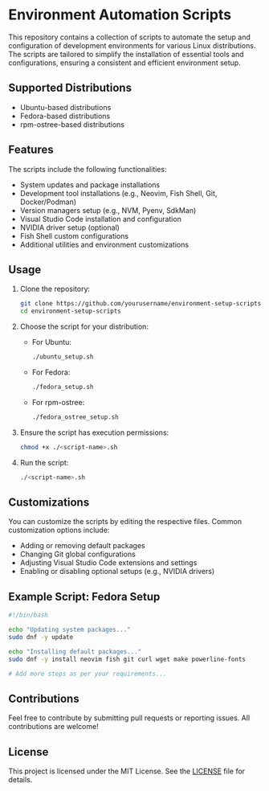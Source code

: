 # Environment Automation Scripts

This repository contains a collection of scripts to automate the setup and configuration of development environments for various Linux distributions. The scripts are tailored to simplify the installation of essential tools and configurations, ensuring a consistent and efficient environment setup.

## Supported Distributions

- Ubuntu-based distributions
- Fedora-based distributions
- rpm-ostree-based distributions

## Features

The scripts include the following functionalities:
- System updates and package installations
- Development tool installations (e.g., Neovim, Fish Shell, Git, Docker/Podman)
- Version managers setup (e.g., NVM, Pyenv, SdkMan)
- Visual Studio Code installation and configuration
- NVIDIA driver setup (optional)
- Fish Shell custom configurations
- Additional utilities and environment customizations

## Usage

1. Clone the repository:
   ```bash
   git clone https://github.com/yourusername/environment-setup-scripts.git
   cd environment-setup-scripts
   ```

2. Choose the script for your distribution:
   - For Ubuntu:
     ```bash
     ./ubuntu_setup.sh
     ```
   - For Fedora:
     ```bash
     ./fedora_setup.sh
     ```
   - For rpm-ostree:
     ```bash
     ./fedora_ostree_setup.sh
     ```

3. Ensure the script has execution permissions:
   ```bash
   chmod +x ./<script-name>.sh
   ```

4. Run the script:
   ```bash
   ./<script-name>.sh
   ```

## Customizations

You can customize the scripts by editing the respective files. Common customization options include:
- Adding or removing default packages
- Changing Git global configurations
- Adjusting Visual Studio Code extensions and settings
- Enabling or disabling optional setups (e.g., NVIDIA drivers)

## Example Script: Fedora Setup

```bash
#!/bin/bash

echo "Updating system packages..."
sudo dnf -y update

echo "Installing default packages..."
sudo dnf -y install neovim fish git curl wget make powerline-fonts

# Add more steps as per your requirements...
```

## Contributions

Feel free to contribute by submitting pull requests or reporting issues. All contributions are welcome!

## License

This project is licensed under the MIT License. See the [LICENSE](LICENSE) file for details.
